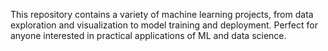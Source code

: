 This repository contains a variety of machine learning projects, from data exploration and visualization to model training and deployment. Perfect for anyone interested in practical applications of ML and data science.
